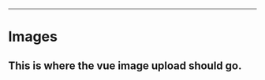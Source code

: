 <script setup> 
import ButtonComponenet from './components/imageUpload.vue' 
</script>


---
# Images 

This is where the vue image upload should go.
---

<ButtonComponenet/>
